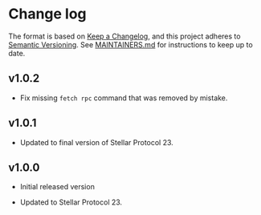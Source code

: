 # Change log

The format is based on [Keep a Changelog](https://keepachangelog.com/en/1.0.0/), and this
project adheres to [Semantic Versioning](https://semver.org/spec/v2.0.0.html). See [MAINTAINERS.md](./MAINTAINERS.md)
for instructions to keep up to date.

## v1.0.2

* Fix missing `fetch rpc` command that was removed by mistake.

## v1.0.1

* Updated to final version of Stellar Protocol 23.

## v1.0.0

* Initial released version

* Updated to Stellar Protocol 23.
